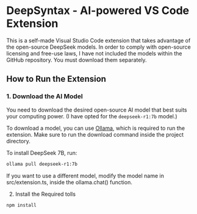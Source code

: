 # DeepSyntax - AI-powered VS Code Extension

This is a self-made Visual Studio Code extension that takes advantage of the open-source DeepSeek models. In order to comply with open-source licensing and free-use laws, I have not included the models within the GitHub repository. You must download them separately.

## How to Run the Extension

### 1. Download the AI Model

You need to download the desired open-source AI model that best suits your computing power. (I have opted for the `deepseek-r1:7b` model.)

To download a model, you can use [Ollama](https://ollama.ai/), which is required to run the extension. Make sure to run the download command inside the project directory.

To install DeepSeek 7B, run:

```bash
ollama pull deepseek-r1:7b
```
If you want to use a different model, modify the model name in src/extension.ts, inside the ollama.chat() function. 

2. Install the Required tolls
```bash
npm install
```
